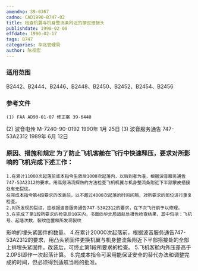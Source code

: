 ```yaml
---
amendno: 39-0367
cadno: CAD1990-B747-02
title: 检查机翼与机身整流条附近的蒙皮搭接头
publishdate: 1990-02-08
effdate: 1990-02-17
tags: B747
categories: 华北管理局
author: 陈岳宏
---
```


### 适用范围 
B2442、B2444、B2446、B2448、B2450、B2452、B2454、B2456

### 参考文件
    (1) FAA AD90-01-07 修正案 39-6440 
(2) 波音电传 M-7240-90-0192 1990年 1月 25日
 (3) 波音服务通告 747-53A2312 1989年 6月 12日


### 原因、措施和规定     为了防止飞机客舱在飞行中快速释压，要求对所影响的飞机完成下述工作： 
    1.在累计11000次起落前或本指令生效后1000次起落内，以后到者为准，根据波音服务通告747-53A2312的要求，用高频涡流探伤的方法检查飞机机翼与机身整流条附近下半部蒙皮搭接处有无裂纹。 
    在完成本指令第4段要求的改装前，以不超过4000次起落的时间间隔，对所要求的部位进行重复检查。 
    2.对所发现的裂纹，应根据波音服务通告747-53A2312的要求，在下次飞行前予以修理。 
    3.在完成了第1段所要求的检查后10天内，书面向华北局适航处报告检查结果，其中包括：飞机号、起落次数、裂纹位置和所发现裂纹

  
影响的埋头紧固件的数量。 
    4.在累计20000次起落前，根据波音服务通告747-53A2312的要求，用凸头紧固件更换机翼与机身整流条附近下半部搭接处的全部上排埋头紧固件。改装后，可终止第1段所要求的检查。 
    5.飞机客舱内外压差高于2.0PSI即作一次起落计算。 
    6.完成本指令可采用能保证安全的替代办法和调整完成的时间，但必须得到适航当局的批准。

